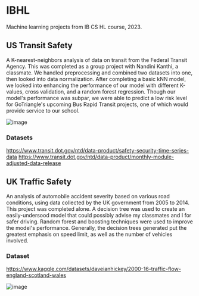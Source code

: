 # IBHL
Machine learning projects from IB CS HL course, 2023.

## US Transit Safety
A K-nearest-neighbors analysis of data on transit from the Federal Transit Agency.
This was completed as a group project with Nandini Kanthi, a classmate. We handled preprocessing and combined two datasets into one, then looked into data normalization. After completing a basic kNN model, we looked into enhancing the performance of our model with different K-values, cross validation, and a random forest regression.
Though our model's performance was subpar, we were able to predict a low risk level for GoTriangle's upcoming Bus Rapid Transit projects, one of which would provide service to our school.

![image](https://github.com/jeffreyalanwang/IBHL/assets/22550092/89f373ce-ccf9-41d9-b157-953c8eeddeed)

### Datasets
https://www.transit.dot.gov/ntd/data-product/safety-security-time-series-data
https://www.transit.dot.gov/ntd/data-product/monthly-module-adjusted-data-release

## UK Traffic Safety
An analysis of automobile accident severity based on various road conditions, using data collected by the UK government from 2005 to 2014.
This project was completed alone. A decision tree was used to create an easily-undersood model that could possibly advise my classmates and I for safer driving.
Random forest and boosting techniques were used to improve the model's performance. Generally, the decision trees generated put the greatest emphasis on speed limit, as well as the number of vehicles involved.

### Dataset
https://www.kaggle.com/datasets/daveianhickey/2000-16-traffic-flow-england-scotland-wales

![image](https://github.com/jeffreyalanwang/IBHL/assets/22550092/2fc33f59-ca9b-4dd4-87c6-6cea8d896a2c)
